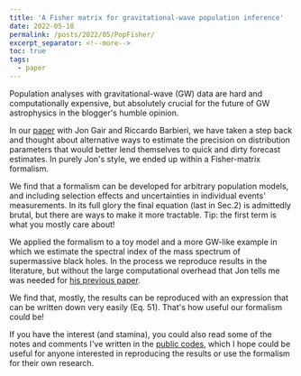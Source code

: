 ```yaml
---
title: 'A Fisher matrix for gravitational-wave population inference'
date: 2022-05-18
permalink: /posts/2022/05/PopFisher/
excerpt_separator: <!--more-->
toc: true
tags:
  - paper
---
```



Population analyses with gravitational-wave (GW) data are hard and computationally expensive, but absolutely crucial for the future of GW astrophysics in the blogger's humble opinion.

In our [paper](https://arxiv.org/pdf/2205.07893.pdf) with Jon Gair and Riccardo Barbieri, we have taken a step back and thought about alternative ways to estimate the precision on distribution parameters that would better lend themselves to quick and dirty forecast estimates. In purely Jon's style, we ended up within a Fisher-matrix formalism. 

We find that a formalism can be developed for arbitrary population models, and including selection effects and uncertainties in individual events' measurements. In its full glory the final equation (last in Sec.2) is admittedly brutal, but there are ways to make it more tractable. Tip: the first term is what you mostly care about!

We applied the formalism to a toy model and a more GW-like example in which we estimate the spectral index of the mass spectrum of supermassive black holes. In the process we reproduce results in the literature, but without the large computational overhead that Jon tells me was needed for [his previous paper](https://arxiv.org/pdf/1004.1921.pdf).

We find that, mostly, the results can be reproduced with an expression that can be written down very easily (Eq. 51). That's how useful our formalism could be!

If you have the interest (and stamina), you could also read some of the notes and comments I've written in the [public codes](https://github.com/aantonelli94/PopFisher), which I hope could be useful for anyone interested in reproducing the results or use the formalism for their own research.